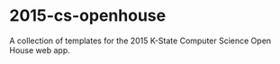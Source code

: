 # 2015-cs-openhouse
A collection of templates for the 2015 K-State Computer Science Open House web app.
